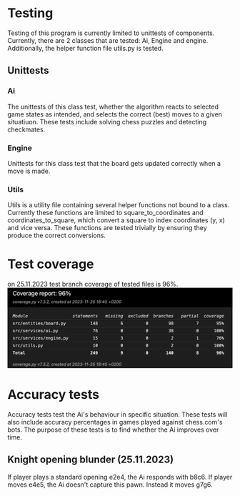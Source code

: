 # Testing
Testing of this program is currently limited to unittests of components. Currently, there are 2 classes that are tested: Ai, Engine and engine. Additionally, the helper function file utils.py is tested.

## Unittests

### Ai
The unittests of this class test, whether the algorithm reacts to selected game states as intended, and selects the correct (best) moves to a given situatiuon. These tests include solving chess puzzles and detecting checkmates.

### Engine

Unittests for this class test that the board gets updated correctly when a move is made. 

### Utils

Utils is a utility file containing several helper functions not bound to a class. Currently these functions are limited to square_to_coordinates and coordinates_to_square, which convert a square to index coordinates (y, x) and vice versa. These functions are tested trivially by ensuring they produce the correct conversions.

# Test coverage
on 25.11.2023 test branch coverage of tested files is 96%.
![alt text](./images/coverage_25-11-2023.png)


# Accuracy tests
Accuracy tests test the Ai's behaviour in specific situation. These tests will also include accuracy percentages in games played against chess.com's bots. The purpose of these tests is to find whether the Ai improves over time.

## Knight opening blunder (25.11.2023)
If player plays a standard opening e2e4, the Ai responds with b8c6. If player moves e4e5, the Ai doesn't capture this pawn. Instead it moves g7g6.
